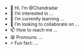 - 👋 Hi, I’m @Chandradar
- 👀 I’m interested in ...
- 🌱 I’m currently learning ...
- 💞️ I’m looking to collaborate on ...
- 📫 How to reach me ...
- 😄 Pronouns: ...
- ⚡ Fun fact: ...

<!---
Chandradar/Chandradar is a ✨ special ✨ repository because its `README.md` (this file) appears on your GitHub profile.
You can click the Preview link to take a look at your changes.
--->
